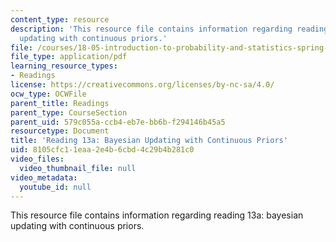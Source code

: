 ```yaml
---
content_type: resource
description: 'This resource file contains information regarding reading 13a: bayesian
  updating with continuous priors.'
file: /courses/18-05-introduction-to-probability-and-statistics-spring-2014/8105cfc11eaa2e4b6cbd4c29b4b281c0_MIT18_05S14_Reading13a.pdf
file_type: application/pdf
learning_resource_types:
- Readings
license: https://creativecommons.org/licenses/by-nc-sa/4.0/
ocw_type: OCWFile
parent_title: Readings
parent_type: CourseSection
parent_uid: 579c055a-ccb4-eb7e-bb6b-f294146b45a5
resourcetype: Document
title: 'Reading 13a: Bayesian Updating with Continuous Priors'
uid: 8105cfc1-1eaa-2e4b-6cbd-4c29b4b281c0
video_files:
  video_thumbnail_file: null
video_metadata:
  youtube_id: null
---
```

This resource file contains information regarding reading 13a: bayesian updating with continuous priors.